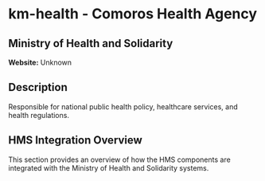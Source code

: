 # km-health - Comoros Health Agency

## Ministry of Health and Solidarity

**Website:** Unknown

## Description

Responsible for national public health policy, healthcare services, and health regulations.

## HMS Integration Overview

This section provides an overview of how the HMS components are integrated with the Ministry of Health and Solidarity systems.
